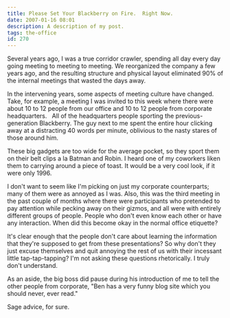 ```yaml
---
title: Please Set Your Blackberry on Fire.  Right Now.
date: 2007-01-16 08:01
description: A description of my post.
tags: the-office
id: 270
---
```

Several years ago, I was a true corridor crawler, spending all day every day going meeting to meeting to meeting.  We reorganized the company a few years ago, and the resulting structure and physical layout eliminated 90% of the internal meetings that wasted the days away.

In the intervening years, some aspects of meeting culture have changed.  Take, for example, a meeting I was invited to this week where there were about 10 to 12 people from our office and 10 to 12 people from corporate headquarters.
<span class="spanEndPreview">&nbsp;</span>
All of the headquarters people sporting the previous-generation Blackberry.  The guy next to me spent the entire hour clicking away at a distracting 40 words per minute, oblivious to the nasty stares of those around him.

These big gadgets are too wide for the average pocket, so they sport them on their belt clips a la Batman and Robin.  I heard one of my coworkers liken them to carrying around a piece of toast.  It would be a very cool look, if it were only 1996.

I don't want to seem like I'm picking on just my corporate counterparts; many of them were as annoyed as I was.  Also, this was the third meeting in the past couple of months where there were participants who pretended to pay attention while pecking away on their gizmos, and all were with entirely different groups of people.  People who don't even know each other or have any interaction.  When did this become okay in the normal office etiquette?

It's clear enough that the people don't care about learning the information that they're supposed to get from these presentations?  So why don't they just excuse themselves and quit annoying the rest of us with their incessant little tap-tap-tapping?  I'm not asking these questions rhetorically.  I truly don't understand.

As an aside, the big boss did pause during his introduction of me to tell the other people from corporate, "Ben has a very funny blog site which you should never, ever read."

Sage advice, for sure.

